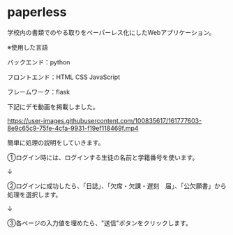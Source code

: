 # paperless
学校内の書類でのやる取りをペーパーレス化にしたWebアプリケーション。

※使用した言語

バックエンド：python

フロントエンド：HTML CSS JavaScript

フレームワーク：flask

下記にデモ動画を掲載しました。

https://user-images.githubusercontent.com/100835617/161777603-8e9c65c9-75fe-4cfa-9931-f19ef118469f.mp4

簡単に処理の説明をしていきます。

①ログイン時には、ログインする生徒の名前と学籍番号を使います。

↓

②ログインに成功したら、「日誌」、「欠席・欠課・遅刻　届」、「公欠願書」から処理を選択します。

↓

③各ページの入力値を埋めたら、"送信"ボタンをクリックします。
